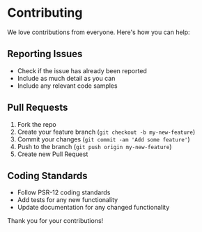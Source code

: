 # Contributing

We love contributions from everyone. Here's how you can help:

## Reporting Issues

- Check if the issue has already been reported
- Include as much detail as you can
- Include any relevant code samples

## Pull Requests

1. Fork the repo
2. Create your feature branch (`git checkout -b my-new-feature`)
3. Commit your changes (`git commit -am 'Add some feature'`)
4. Push to the branch (`git push origin my-new-feature`)
5. Create new Pull Request

## Coding Standards

- Follow PSR-12 coding standards
- Add tests for any new functionality
- Update documentation for any changed functionality

Thank you for your contributions!
